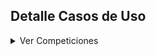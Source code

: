 ## Detalle Casos de Uso

<details>
  <summary>Ver Competiciones</summary>

|VerCompeticiones
|:-:
|![](Imagenes/VerCompeticiones.png)
|[Código](Códigos/VerCompeticiones.puml)
